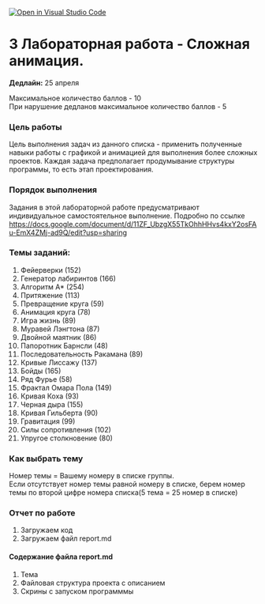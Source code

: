 [![Open in Visual Studio Code](https://classroom.github.com/assets/open-in-vscode-c66648af7eb3fe8bc4f294546bfd86ef473780cde1dea487d3c4ff354943c9ae.svg)](https://classroom.github.com/online_ide?assignment_repo_id=7695367&assignment_repo_type=AssignmentRepo)
# 3 Лабораторная работа - Сложная анимация.   
__Дедлайн:__ 25 апреля   

Максимальное количество баллов - 10  
При нарушение дедланов максимальное количество баллов - 5
### Цель работы
Цель выполнения задач из данного списка - применить полученные навыки работы с графикой и анимацией для выполнения более сложных проектов. Каждая задача предполагает продумывание структуры программы, то есть этап проектирования.   
### Порядок выполнения
Задания в этой лабораторной работе предусматривают индивидуальное самостоятельное выполнение.
Подробно по ссылке https://docs.google.com/document/d/11ZF_UbzgX55TkOhhHHvs4kxY2osFAu-EmX4ZMj-ad9Q/edit?usp=sharing
### Темы заданий:
1. Фейерверки (152)
2. Генератор лабиринтов (166)
3. Алгоритм A* (254)    
4. Притяжение (113)    
5. Превращение круга (59)    
6. Анимация круга (78)    
7. Игра жизнь (89)    
8. Муравей Лэнгтона (87)   
9. Двойной маятник (86)   
10. Папоротник Барнсли (48)   
11. Последовательность Ракамана (89)   
12. Кривые Лиссажу (137)   
13. Бойды (165)   
14. Ряд Фурье (58)   
15. Фрактал Омара Пола (149)    
16. Кривая Коха (93)   
17. Черная дыра (155)   
18. Кривая Гильберта (90)   
19. Гравитация (99)   
20. Силы сопротивления (102)   
21. Упругое столкновение (80)   
### Как выбрать тему
Номер темы = Вашему номеру в списке группы.   
Если отсутствует номер темы равной номеру в списке, берем номер темы по второй цифре номера списка(5 тема = 25 номер в списке)
### Отчет по работе
1. Загружаем код
2. Загружаем файл report.md
#### Содержание файла report.md
1. Тема
2. Файловая структура проекта с описанием
3. Скрины с запуском программмы
